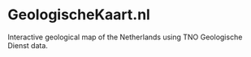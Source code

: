 # GeologischeKaart.nl

Interactive geological map of the Netherlands using TNO Geologische Dienst data.
